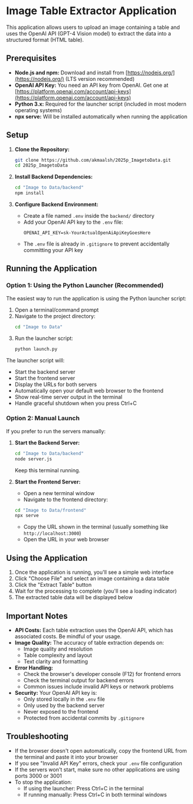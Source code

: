 # Image Table Extractor Application

This application allows users to upload an image containing a table and uses the OpenAI API (GPT-4 Vision model) to extract the data into a structured format (HTML table).

## Prerequisites

* **Node.js and npm:** Download and install from [https://nodejs.org/](https://nodejs.org/) (LTS version recommended)
* **OpenAI API Key:** You need an API key from OpenAI. Get one at [https://platform.openai.com/account/api-keys](https://platform.openai.com/account/api-keys)
* **Python 3.x:** Required for the launcher script (included in most modern operating systems)
* **npx serve:** Will be installed automatically when running the application

## Setup

1.  **Clone the Repository:**
    ```bash
    git clone https://github.com/akmaalsh/2025p_ImagetoData.git
    cd 2025p_ImagetoData
    ```

2.  **Install Backend Dependencies:**
    ```bash
    cd "Image to Data/backend"
    npm install
    ```

3.  **Configure Backend Environment:**
    * Create a file named `.env` inside the `backend/` directory
    * Add your OpenAI API key to the `.env` file:
        ```
        OPENAI_API_KEY=sk-YourActualOpenAiApiKeyGoesHere
        ```
    * The `.env` file is already in `.gitignore` to prevent accidentally committing your API key

## Running the Application

### Option 1: Using the Python Launcher (Recommended)

The easiest way to run the application is using the Python launcher script:

1. Open a terminal/command prompt
2. Navigate to the project directory:
   ```bash
   cd "Image to Data"
   ```
3. Run the launcher script:
   ```bash
   python launch.py
   ```

The launcher script will:
- Start the backend server
- Start the frontend server
- Display the URLs for both servers
- Automatically open your default web browser to the frontend
- Show real-time server output in the terminal
- Handle graceful shutdown when you press Ctrl+C

### Option 2: Manual Launch

If you prefer to run the servers manually:

1.  **Start the Backend Server:**
    ```bash
    cd "Image to Data/backend"
    node server.js
    ```
    Keep this terminal running.

2.  **Start the Frontend Server:**
    * Open a new terminal window
    * Navigate to the frontend directory:
    ```bash
    cd "Image to Data/frontend"
    npx serve
    ```
    * Copy the URL shown in the terminal (usually something like `http://localhost:3000`)
    * Open the URL in your web browser

## Using the Application

1. Once the application is running, you'll see a simple web interface
2. Click "Choose File" and select an image containing a data table
3. Click the "Extract Table" button
4. Wait for the processing to complete (you'll see a loading indicator)
5. The extracted table data will be displayed below

## Important Notes

* **API Costs:** Each table extraction uses the OpenAI API, which has associated costs. Be mindful of your usage.
* **Image Quality:** The accuracy of table extraction depends on:
  - Image quality and resolution
  - Table complexity and layout
  - Text clarity and formatting
* **Error Handling:**
  - Check the browser's developer console (F12) for frontend errors
  - Check the terminal output for backend errors
  - Common issues include invalid API keys or network problems
* **Security:** Your OpenAI API key is:
  - Only stored locally in the `.env` file
  - Only used by the backend server
  - Never exposed to the frontend
  - Protected from accidental commits by `.gitignore`

## Troubleshooting

* If the browser doesn't open automatically, copy the frontend URL from the terminal and paste it into your browser
* If you see "Invalid API Key" errors, check your `.env` file configuration
* If the servers won't start, make sure no other applications are using ports 3000 or 3001
* To stop the application:
  - If using the launcher: Press Ctrl+C in the terminal
  - If running manually: Press Ctrl+C in both terminal windows